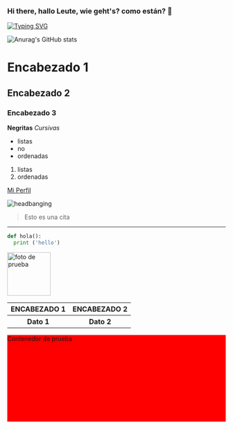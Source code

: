 ### Hi there, hallo Leute, wie geht's? como están?  👋

<a href="https://git.io/typing-svg">
<img src="https://readme-typing-svg.demolab.com?font=Agbalumo&pause=1000&color=FFC000&center=true&random=false&width=435&lines=+Jos%C3%A9+Herrera+por+ac%C3%A1" alt="Typing SVG" />
</a>

![Anurag's GitHub stats](https://github-readme-stats.vercel.app/api?username=josgherg&show_icons=true&theme=vision-friendly-dark )

<!--Encabezados-->
# Encabezado 1
## Encabezado 2
### Encabezado 3
**Negritas**
*Cursivas*

- listas
- no
- ordenadas
1. listas
2. ordenadas

[Mi Perfil](https://github.com/josgherg)

![headbanging](https://i.pinimg.com/originals/60/de/ac/60deac0500deba6835e3d9c90d099256.gif)

<!--Citas-->
>Esto es una cita
<!--Lineas horizontales-->
----
<!--Mostrar lenguajes-->
```Python
def hola():
  print ('hello')
```
<!--Ahora con HTML-->
<!--Imagen-->
<img src="https://cdn-icons-png.flaticon.com/512/231/231707.png" alt="foto de prueba" style="width: 100px;"/>

<!--Tabla-->
<table>
  <tr>
    <th>
      ENCABEZADO 1
    </th>
    <th>
      ENCABEZADO 2
    </th>
  </tr>
  <tr>
    <th>
      Dato 1
    </th>
    <th>
      Dato 2
    </th>
  </tr>
</table>

<!--Contenedor-->
<p style="background-color:red; width: 100%; height: 200px;">
  Contenedor de prueba
</p>
  
